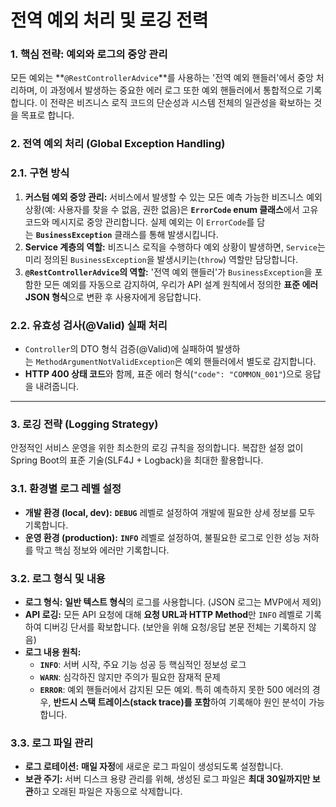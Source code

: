 # 전역 예외 처리 및 로깅 전력

### 1. 핵심 전략: 예외와 로그의 중앙 관리

모든 예외는 **`@RestControllerAdvice`**를 사용하는 '전역 예외 핸들러'에서 중앙 처리하며, 이 과정에서 발생하는 중요한 에러 로그 또한 예외 핸들러에서 통합적으로 기록합니다. 이 전략은 비즈니스 로직 코드의 단순성과 시스템 전체의 일관성을 확보하는 것을 목표로 합니다.

### 2. 전역 예외 처리 (Global Exception Handling)

### **2.1. 구현 방식**

1. **커스텀 예외 중앙 관리:** 서비스에서 발생할 수 있는 모든 예측 가능한 비즈니스 예외 상황(예: 사용자를 찾을 수 없음, 권한 없음)은 **`ErrorCode` enum 클래스**에서 고유 코드와 메시지로 중앙 관리합니다. 실제 예외는 이 `ErrorCode`를 담는 **`BusinessException`** 클래스를 통해 발생시킵니다.
2. **Service 계층의 역할:** 비즈니스 로직을 수행하다 예외 상황이 발생하면, `Service`는 미리 정의된 `BusinessException`을 발생시키는(`throw`) 역할만 담당합니다.
3. **`@RestControllerAdvice`의 역할:** '전역 예외 핸들러'가 `BusinessException`을 포함한 모든 예외를 자동으로 감지하여, 우리가 API 설계 원칙에서 정의한 **표준 에러 JSON 형식**으로 변환 후 사용자에게 응답합니다.

### **2.2. 유효성 검사(@Valid) 실패 처리**

- `Controller`의 DTO 형식 검증(@Valid)에 실패하여 발생하는 `MethodArgumentNotValidException`은 예외 핸들러에서 별도로 감지합니다.
- **HTTP 400 상태 코드**와 함께, 표준 에러 형식(`"code": "COMMON_001"`)으로 응답을 내려줍니다.

---

### 3. 로깅 전략 (Logging Strategy)

안정적인 서비스 운영을 위한 최소한의 로깅 규칙을 정의합니다. 복잡한 설정 없이 Spring Boot의 표준 기술(SLF4J + Logback)을 최대한 활용합니다.

### **3.1. 환경별 로그 레벨 설정**

- **개발 환경 (local, dev):** **`DEBUG`** 레벨로 설정하여 개발에 필요한 상세 정보를 모두 기록합니다.
- **운영 환경 (production):** **`INFO`** 레벨로 설정하여, 불필요한 로그로 인한 성능 저하를 막고 핵심 정보와 에러만 기록합니다.

### **3.2. 로그 형식 및 내용**

- **로그 형식:** **일반 텍스트 형식**의 로그를 사용합니다. (JSON 로그는 MVP에서 제외)
- **API 로깅:** 모든 API 요청에 대해 **요청 URL과 HTTP Method**만 `INFO` 레벨로 기록하여 디버깅 단서를 확보합니다. (보안을 위해 요청/응답 본문 전체는 기록하지 않음)
- **로그 내용 원칙:**
    - **`INFO`**: 서버 시작, 주요 기능 성공 등 핵심적인 정보성 로그
    - **`WARN`**: 심각하진 않지만 주의가 필요한 잠재적 문제
    - **`ERROR`**: 예외 핸들러에서 감지된 모든 예외. 특히 예측하지 못한 500 에러의 경우, **반드시 스택 트레이스(stack trace)를 포함**하여 기록해야 원인 분석이 가능합니다.

### **3.3. 로그 파일 관리**

- **로그 로테이션:** **매일 자정**에 새로운 로그 파일이 생성되도록 설정합니다.
- **보관 주기:** 서버 디스크 용량 관리를 위해, 생성된 로그 파일은 **최대 30일까지만 보관**하고 오래된 파일은 자동으로 삭제합니다.